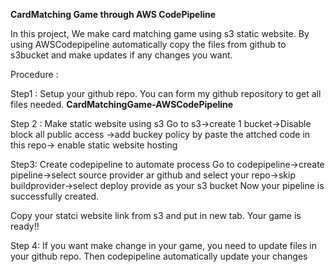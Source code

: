 **CardMatching Game through AWS CodePipeline**

In this project, We make card matching game using s3 static website. By using AWSCodepipeline automatically copy the files from github to s3bucket and make updates if any changes you want.


Procedure : 

Step1 : 
Setup your github repo.
You can form my github repository to get all files needed.  **CardMatchingGame-AWSCodePipeline**

Step 2 :
Make static website using s3
Go to s3->create 1 bucket->Disable block all public access ->add buckey policy by paste the attched code in this repo-> enable static website hosting

Step3:
Create codepipeline to automate process
Go to codepipeline->create pipeline->select source provider ar github and select your repo->skip buildprovider->select deploy provide as your s3 bucket
Now your pipeline is successfully created.

Copy your statci website link from s3 and put in new tab. Your game is ready!!

Step 4:
If you want make change in your game, you need to update files in your github repo. Then codepipeline automatically update your changes
